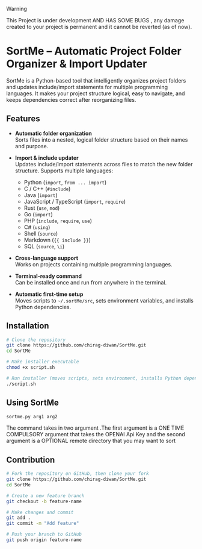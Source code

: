 > [!WARNING]
> This Project is under development AND HAS SOME BUGS , any damage created to your project is permanent and it cannot be reverted (as of now).

# SortMe – Automatic Project Folder Organizer & Import Updater

SortMe is a Python-based tool that intelligently organizes project folders and updates include/import statements for multiple programming languages. It makes your project structure logical, easy to navigate, and keeps dependencies correct after reorganizing files.

## Features

- **Automatic folder organization**  
  Sorts files into a nested, logical folder structure based on their names and purpose.

- **Import & include updater**  
  Updates include/import statements across files to match the new folder structure. Supports multiple languages:
  - Python (`import`, `from ... import`)
  - C / C++ (`#include`)
  - Java (`import`)
  - JavaScript / TypeScript (`import`, `require`)
  - Rust (`use`, `mod`)
  - Go (`import`)
  - PHP (`include`, `require`, `use`)
  - C# (`using`)
  - Shell (`source`)
  - Markdown (`{{ include }}`)
  - SQL (`source`, `\i`)

- **Cross-language support**  
  Works on projects containing multiple programming languages.

- **Terminal-ready command**  
  Can be installed once and run from anywhere in the terminal.

- **Automatic first-time setup**  
  Moves scripts to `~/.sortMe/src`, sets environment variables, and installs Python dependencies.

## Installation

```bash
# Clone the repository
git clone https://github.com/chirag-diwan/SortMe.git
cd SortMe

# Make installer executable
chmod +x script.sh

# Run installer (moves scripts, sets environment, installs Python dependencies)
./script.sh

```
## Using SortMe

```bash
sortme.py arg1 arg2

```

The command takes in two argument .The first argument is a ONE TIME COMPULSORY argument that takes the OPENAI Api Key and the second argument is a OPTIONAL remote directory that you may want to sort 


## Contribution

```bash
# Fork the repository on GitHub, then clone your fork
git clone https://github.com/chirag-diwan/SortMe.git
cd SortMe

# Create a new feature branch
git checkout -b feature-name

# Make changes and commit
git add .
git commit -m "Add feature"

# Push your branch to GitHub
git push origin feature-name
```
